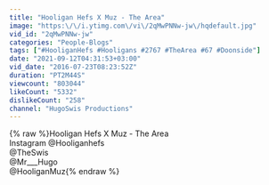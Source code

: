 ```yaml
---
title: "Hooligan Hefs X Muz - The Area"
image: "https:\/\/i.ytimg.com\/vi\/2qMwPNNw-jw\/hqdefault.jpg"
vid_id: "2qMwPNNw-jw"
categories: "People-Blogs"
tags: ["#HooliganHefs #Hooligans #2767 #TheArea #67 #Doonside"]
date: "2021-09-12T04:31:53+03:00"
vid_date: "2016-07-23T08:23:52Z"
duration: "PT2M44S"
viewcount: "803044"
likeCount: "5332"
dislikeCount: "258"
channel: "HugoSwis Productions"
---
```

{% raw %}Hooligan Hefs X Muz - The Area<br />Instagram @Hooliganhefs<br />@TheSwis<br />@Mr___Hugo<br />@HooliganMuz{% endraw %}
